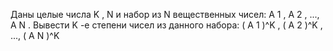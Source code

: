  Даны целые числа K , N и набор из N вещественных чисел: A 1 , A 2 , ...,
 A N . Вывести K -e степени чисел из данного набора:
 ( A 1 )^K , ( A 2 )^K , ..., ( A N )^K

